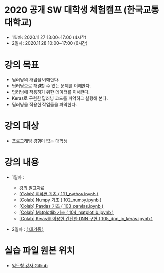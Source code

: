 # 2020 공개 SW 대학생 체험캠프 (한국교통대학교)
* 1일차: 2020.11.27 13:00~17:00 (4시간)
* 2일차: 2020.11.28 10:00~17:00 (6시간)


# 강의 목표
* 딥러닝의 개념을 이해한다.
* 딥러닝으로 해결할 수 있는 문제를 이해한다.
* 딥러닝에 적용하기 위한 데이터를 이해한다.
* Keras로 구현한 딥러닝 코드를 파악하고 실행해 본다.
* 딥러닝을 적용한 작업들을 파악한다.

# 강의 대상
* 프로그래밍 경험이 없는 대학생


# 강의 내용

* 1일차 : 
  * <a href="https://drive.google.com/file/d/1T-9v0n-jJMxpoY4DHLl-HNyeDNN0RBss/view?usp=sharing">강의 발표자료</a>
  * <a href="https://colab.research.google.com/drive/17SKF_OL8bJmkTcvFhnyf1_i0ykBXJxA-?usp=sharing">[Colab] 파이썬 기초 ( 101_python.ipynb )</a>
  * <a href="https://colab.research.google.com/drive/1MUvLJKTxJ2D43Zjh8-9-Xh7NCjnQgIjC?usp=sharing">[Colab] Numpy 기초 ( 102_numpy.ipynb )</a>
  * <a href="https://colab.research.google.com/drive/1NMezyhBvKs2gqDjPWawqnFCpsxtC_GPl?usp=sharing">[Colab] Pandas 기초 ( 103_pandas.ipynb )</a>
  * <a href="https://colab.research.google.com/drive/1-4xcQWJ0z5_skW6p6_qJTOKwmH0DvhgT?usp=sharing">[Colab] Matplotlib 기초 ( 104_matplotlib.ipynb )</a>
  * <a href="https://colab.research.google.com/drive/1uilpfp6qPbLobkuw3OGh8I0SrxThYhw_?usp=sharing">[Colab] Keras를 이용한 간단한 DNN 구현 ( 105_dnn_in_keras.ipynb )</a>
   
* 2일차 : <a href="">( 대기중 )</a>


# 실습 파일 원본 위치

* <a href="https://github.com/dhrim/opensw_camp_2020">임도형 강사 Github</a>
